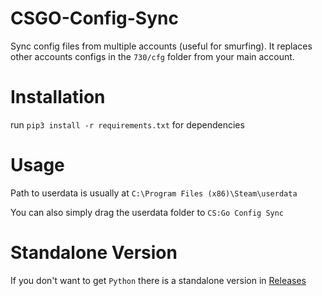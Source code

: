# CSGO-Config-Sync
Sync config files from multiple accounts (useful for smurfing). It replaces other accounts configs in the `730/cfg` folder from your main account.

# Installation
run `pip3 install -r requirements.txt` for dependencies

# Usage
Path to userdata is usually at `C:\Program Files (x86)\Steam\userdata`

You can also simply drag the userdata folder to `CS:Go Config Sync`

# Standalone Version
If you don't want to get `Python` there is a standalone version in [Releases](https://github.com/Jason-S-Wu/CSGO-Config-Sync/releases)
